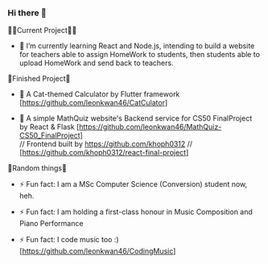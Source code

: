 ### Hi there 👋

✍🏻Current Project✍🏻
- 🔭 I’m currently learning React and Node.js, intending to build a website for teachers able to assign HomeWork to students, then students able to upload HomeWork and send back to teachers.

📝Finished Project📝

- 🌱 A Cat-themed Calculator by Flutter framework [https://github.com/leonkwan46/CatCulator]

- 🌱 A simple MathQuiz website's Backend service for CS50 FinalProject by React & Flask [https://github.com/leonkwan46/MathQuiz-CS50_FinalProject]   
// Frontend built by https://github.com/khoph0312 // [https://github.com/khoph0312/react-final-project]

🥴Random things🥴

- ⚡ Fun fact: I am a MSc Computer Science (Conversion) student now, heh.

- ⚡ Fun fact: I am holding a first-class honour in Music Composition and Piano Performance

- ⚡ Fun fact: I code music too :) [https://github.com/leonkwan46/CodingMusic]

<!--
**leonkwan46/leonkwan46** is a ✨ _special_ ✨ repository because its `README.md` (this file) appears on your GitHub profile.

Here are some ideas to get you started:

- 🔭 I’m currently working on ...
- 🌱 I’m currently learning ...
- 👯 I’m looking to collaborate on ...
- 🤔 I’m looking for help with ...
- 💬 Ask me about ...
- 📫 How to reach me: ...
- 😄 Pronouns: ...
- ⚡ Fun fact: ...
-->
